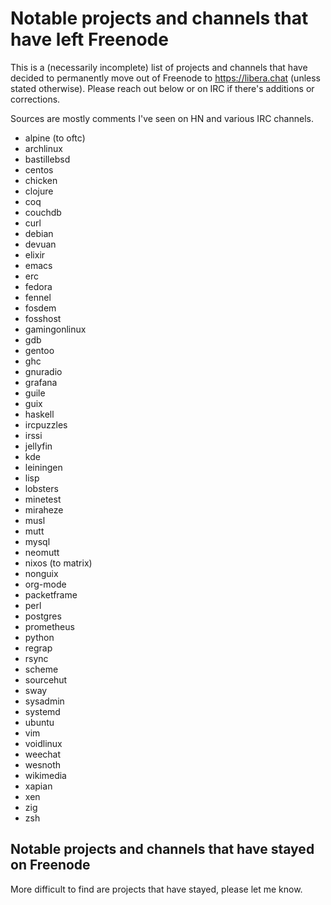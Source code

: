 # Notable projects and channels that have left Freenode

This is a (necessarily incomplete) list of projects and channels that have decided to permanently move out of Freenode to https://libera.chat (unless stated otherwise). Please reach out below or on IRC if there's additions or corrections.

Sources are mostly comments I've seen on HN and various IRC channels.

- alpine (to oftc)
- archlinux
- bastillebsd
- centos
- chicken
- clojure
- coq
- couchdb
- curl
- debian
- devuan
- elixir
- emacs
- erc
- fedora
- fennel
- fosdem
- fosshost
- gamingonlinux
- gdb
- gentoo
- ghc
- gnuradio
- grafana
- guile
- guix
- haskell
- ircpuzzles
- irssi
- jellyfin
- kde
- leiningen
- lisp
- lobsters
- minetest
- miraheze
- musl
- mutt
- mysql
- neomutt
- nixos (to matrix)
- nonguix
- org-mode
- packetframe
- perl
- postgres
- prometheus
- python
- regrap
- rsync
- scheme
- sourcehut
- sway
- sysadmin
- systemd
- ubuntu
- vim
- voidlinux
- weechat
- wesnoth
- wikimedia
- xapian
- xen
- zig
- zsh

## Notable projects and channels that have stayed on Freenode

More difficult to find are projects that have stayed, please let me know.
